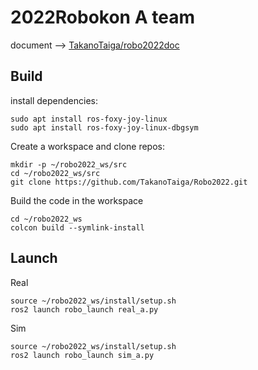 # 2022Robokon A team

document --> [TakanoTaiga/robo2022doc](https://github.com/TakanoTaiga/robo2022doc)

## Build

install dependencies:
```
sudo apt install ros-foxy-joy-linux
sudo apt install ros-foxy-joy-linux-dbgsym
```

Create a workspace and clone repos:
```
mkdir -p ~/robo2022_ws/src
cd ~/robo2022_ws/src
git clone https://github.com/TakanoTaiga/Robo2022.git
```
Build the code in the workspace
```
cd ~/robo2022_ws
colcon build --symlink-install
```

## Launch
Real
```
source ~/robo2022_ws/install/setup.sh
ros2 launch robo_launch real_a.py
```
Sim
```
source ~/robo2022_ws/install/setup.sh
ros2 launch robo_launch sim_a.py
```
